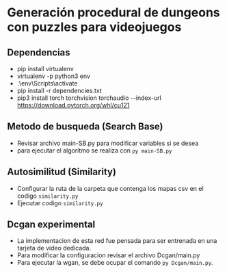 # Generación procedural de dungeons con puzzles para videojuegos

## Dependencias
- pip install virtualenv
- virtualenv -p python3 env
- .\env\Scripts\activate
- pip install -r dependencies.txt
- pip3 install torch torchvision torchaudio --index-url https://download.pytorch.org/whl/cu121

## Metodo de busqueda (Search Base)
- Revisar archivo main-SB.py para modificar variables si se desea
- para ejecutar el algoritmo se realiza con `py main-SB.py`

## Autosimilitud (Similarity)
- Configurar la ruta de la carpeta que contenga los mapas csv en el codigo `similarity.py`
- Ejecutar codigo `similarity.py`

## Dcgan experimental
- La implementacion de esta red fue pensada para ser entrenada en una tarjeta de video dedicada.
- Para modificar la configuracion revisar el archivo Dcgan/main.py
- Para ejecutar la wgan, se debe ocupar el comando `py Dcgan/main.py`.